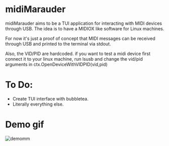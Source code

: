 # midiMarauder
midiMarauder aims to be a TUI application for interacting with MIDI devices through USB. The idea is to have a MIDIOX like software for Linux machines.

For now it's just a proof of concept that MIDI messages can be received through USB and printed to the terminal via stdout.

Also, the VID/PID are hardcoded. if you want to  test a midi device first connect it to your linux machine, run lsusb and change the vid/pid arguments in ctx.OpenDeviceWithVIDPID(vid,pid)

# To Do:

* Create TUI interface with bubbletea.
* Literally everything else.


# Demo gif



![demomm](https://user-images.githubusercontent.com/89623002/232940462-6cc3261d-ce73-4edb-aaa4-c7e4df74f851.gif)
